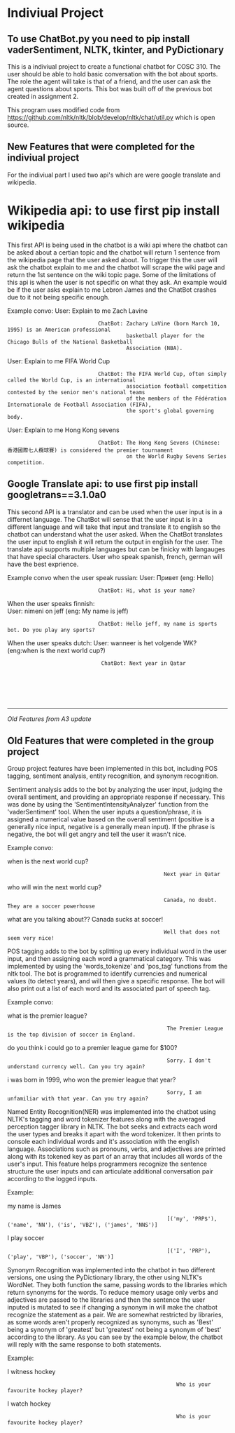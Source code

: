 # Indiviual Project

## To use ChatBot.py you need to pip install vaderSentiment, NLTK, tkinter, and PyDictionary

This is a  indiviual project to create a functional chatbot for COSC 310. The user should be able to hold basic conversation with the bot about sports. The role the agent will take is that of a friend, and the user can ask the agent questions about sports. This bot was built off of the previous bot created in assignment 2.

This program uses modified code from https://github.com/nltk/nltk/blob/develop/nltk/chat/util.py which is open source.

## New Features that were completed for the indiviual project
For the indiviual part I used two api's which are were google translate and wikipedia.

# Wikipedia api: to use first pip install wikipedia
This first API is being used in the chatbot is a wiki api where the chatbot can be asked about a certian topic and the chatbot will return 1 sentence from the wikipedia page that the user asked about. To trigger this the user will ask the chatbot explain to me <topic> and the chatbot will scrape the wiki page and return the 1st sentence on the wiki topic page. Some of the limitations of this api is when the user is not specific on what they ask. An example would be if the user asks explain to me Lebron James and the ChatBot crashes due to it not being specific enough.
  
Example convo:
User: Explain to me Zach Lavine
                                 
                                 ChatBot: Zachary LaVine (born March 10, 1995) is an American professional 
                                          basketball player for the Chicago Bulls of the National Basketball 
                                          Association (NBA).
                                          
User: Explain to me FIFA World Cup
                                 
                                 ChatBot: The FIFA World Cup, often simply called the World Cup, is an international 
                                          association football competition contested by the senior men's national teams 
                                          of the members of the Fédération Internationale de Football Association (FIFA), 
                                          the sport's global governing body.
                                          
User: Explain to me Hong Kong sevens
                                  
                                 ChatBot: The Hong Kong Sevens (Chinese: 香港國際七人欖球賽) is considered the premier tournament 
                                          on the World Rugby Sevens Series competition. 
                                          
## Google Translate api: to use first pip install googletrans==3.1.0a0
This second API is a translator and can be used when the user input is in a differnet language. The ChatBot will sense that the user input is in a different language and will take that input and translate it to english so the chatbot can understand what the user asked. When the ChatBot translates the user input to english it will return the output in english for the user. The translate api supports multiple languages but can be finicky with langauges that have special characters. User who speak spanish, french, german will have the best exprience.

Example convo when the user speak russian:
User: Привет (eng: Hello)
                                 
                                 ChatBot: Hi, what is your name?

When the user speaks finnish:                                
User: nimeni on jeff (eng: My name is jeff)

                                 ChatBot: Hello jeff, my name is sports bot. Do you play any sports?
                                 
When the user speaks dutch:
User: wanneer is het volgende WK? (eng:when is the next world cup?)

                                  ChatBot: Next year in Qatar
                                  
                                  
</br>                                  
</br>  
</br>                                  
</br>  


                    
- - -
*Old Features from A3 update*                                                       
## Old Features that were completed in the group project

Group project features have been implemented in this bot, including POS tagging, sentiment analysis, entity recognition, and synonym recognition.

Sentiment analysis adds to the bot by analyzing the user input, judging the overall sentiment, and providing an appropriate response if necessary. This was done by using the 'SentimentIntensityAnalyzer' function from the 'vaderSentiment' tool. When the user inputs a question/phrase, it is assigned a numerical value based on the overall sentiment (positive is a generally nice input, negative is a generally mean input). If the phrase is negative, the bot will get angry and tell the user it wasn't nice.

Example convo:

when is the next world cup?

                                                      Next year in Qatar
                                                      
who will win the next world cup?

                                                      Canada, no doubt. They are a soccer powerhouse
                                                      
what are you talking about?? Canada sucks at soccer!

                                                      Well that does not seem very nice!
                

POS tagging adds to the bot by splitting up every individual word in the user input, and then assigning each word a grammatical category. This was implemented by using the 'words_tokenize' and 'pos_tag' functions from the nltk tool. The bot is programmed to identify currencies and numerical values (to detect years), and will then give a specific response. The bot will also print out a list of each word and its associated part of speech tag.

Example convo:

what is the premier league?

                                                       The Premier League is the top division of soccer in England.
                                                       
do you think i could go to a premier league game for $100?

                                                       Sorry. I don't understand currency well. Can you try again?
                                             
i was born in 1999, who won the premier league that year?

                                                       Sorry, I am unfamiliar with that year. Can you try again?

Named Entity Recognition(NER) was implemented into the chatbot using NLTK's tagging and word tokenizer features along with the averaged perception tagger library in NLTK. The bot seeks and extracts each word the user types and breaks it apart with the word tokenizer. It then prints to console each individual words and it's association with the english language.  Associations such as pronouns, verbs, and adjectives are printed along with its tokened key as part of an array that includes all words of the user's input.  This feature helps programmers recognize the sentence structure the user inputs and can articulate additional conversation pair according to the logged inputs.

Example:

my name is James

                                                       [('my', 'PRP$'), ('name', 'NN'), ('is', 'VBZ'), ('james', 'NNS')]
                                                       
I play soccer

                                                       [('I', 'PRP'), ('play', 'VBP'), ('soccer', 'NN')]
                                                       
                                                       
Synonym Recognition was implemented into the chatbot in two different versions, one using the PyDictionary library, the other using NLTK's WordNet. They both function the same, passing words to the libraries which return synonyms for the words. To reduce memory usage only verbs and adjectives are passed to the libraries and then the sentence the user inputed is mutated to see if changing a synonym in will make the chatbot recognize the statement as a pair. We are somewhat restricted by libraries, as some words aren't properly recognized as synonyms, such as 'Best' being a synonym of 'greatest' but 'greatest' not being a synonym of 'best' according to the library. As you can see by the example below, the chatbot will reply with the same response to both statements.

Example:

I witness hockey

                                                          Who is your favourite hockey player?
                                            
I watch hockey                            

                                                          Who is your favourite hockey player?

